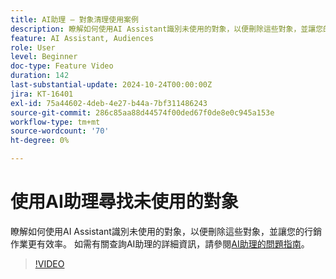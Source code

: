```yaml
---
title: AI助理 — 對象清理使用案例
description: 瞭解如何使用AI Assistant識別未使用的對象，以便刪除這些對象，並讓您的行銷作業更有效率。
feature: AI Assistant, Audiences
role: User
level: Beginner
doc-type: Feature Video
duration: 142
last-substantial-update: 2024-10-24T00:00:00Z
jira: KT-16401
exl-id: 75a44602-4deb-4e27-b44a-7bf311486243
source-git-commit: 286c85aa88d44574f00ded67f0de8e0c945a153e
workflow-type: tm+mt
source-wordcount: '70'
ht-degree: 0%

---
```


# 使用AI助理尋找未使用的對象

瞭解如何使用AI Assistant識別未使用的對象，以便刪除這些對象，並讓您的行銷作業更有效率。 如需有關查詢AI助理的詳細資訊，請參閱[AI助理的問題指南](https://experienceleague.adobe.com/zh-hant/docs/experience-platform/ai-assistant/questions)。

>[!VIDEO](https://video.tv.adobe.com/v/3441998/?learn=on&enablevpops&captions=chi_hant)
